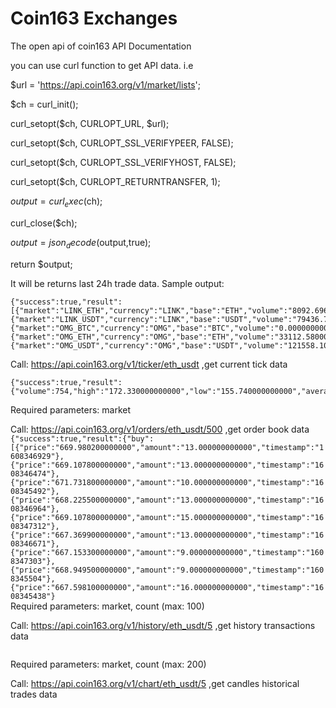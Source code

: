 # Coin163 Exchanges
The open api of coin163
API Documentation

you can use curl function to get API data. i.e


$url = 'https://api.coin163.org/v1/market/lists';

$ch = curl_init();

curl_setopt($ch, CURLOPT_URL, $url);

curl_setopt($ch, CURLOPT_SSL_VERIFYPEER, FALSE);

curl_setopt($ch, CURLOPT_SSL_VERIFYHOST, FALSE);

curl_setopt($ch, CURLOPT_RETURNTRANSFER, 1);

$output = curl_exec($ch);

curl_close($ch);

$output = json_decode($output,true);

return $output;


It will be returns last 24h trade data. Sample output:
```
{"success":true,"result":[{"market":"LINK_ETH","currency":"LINK","base":"ETH","volume":"8092.696000000000","high":"0.021654800000","low":"0.020729210000","price":"0.021567180000","average":"0.021567180000","percent":0.04274294844561007,"timestamp":1608347747},{"market":"LINK_USDT","currency":"LINK","base":"USDT","volume":"79436.762000000000","high":"14.117698210000","low":"13.446719510000","price":"14.018644130000","average":"14.018644130000","percent":0.047527485714684424,"timestamp":1608347747},{"market":"OMG_BTC","currency":"OMG","base":"BTC","volume":"0.000000000000","high":"0.000000000000","low":"0.000000000000","price":"0.000000000000","average":"0.000000000000","percent":"0.000000000000","timestamp":1608347747},{"market":"OMG_ETH","currency":"OMG","base":"ETH","volume":"33112.580000000000","high":"0.005173080000","low":"0.004981870000","price":"0.005110770000","average":"0.005110770000","percent":0.03696250589590724,"timestamp":1608347747},{"market":"OMG_USDT","currency":"OMG","base":"USDT","volume":"121558.100000000000","high":"3.354119540000","low":"3.232351580000","price":"3.324528370000","average":"3.324528370000","percent":0.036304001258106657,"timestamp":1608347747}]}
```

Call: https://api.coin163.org/v1/ticker/eth_usdt ,get current tick data
```
{"success":true,"result":{"volume":754,"high":"172.330000000000","low":"155.740000000000","average":4.932997347480105,"open":"155.740000000000","price":161.71652173913043,"timestamp":1594140778}}
```		
Required parameters: market

Call: https://api.coin163.org/v1/orders/eth_usdt/500  ,get order book data
```{"success":true,"result":{"buy":[{"price":"669.980200000000","amount":"13.000000000000","timestamp":"1608346929"},{"price":"669.107800000000","amount":"13.000000000000","timestamp":"1608346474"},{"price":"671.731800000000","amount":"10.000000000000","timestamp":"1608345492"},{"price":"668.225500000000","amount":"13.000000000000","timestamp":"1608346964"},{"price":"669.107800000000","amount":"15.000000000000","timestamp":"1608347312"},{"price":"667.369900000000","amount":"13.000000000000","timestamp":"1608346671"},{"price":"667.153300000000","amount":"9.000000000000","timestamp":"1608347303"},{"price":"668.949500000000","amount":"9.000000000000","timestamp":"1608345504"},{"price":"667.598100000000","amount":"16.000000000000","timestamp":"1608345438"}```			
Required parameters: market, count (max: 100)

Call: https://api.coin163.org/v1/history/eth_usdt/5  ,get history transactions data
```{"success":true,"result":[{"price":"143.000000000000","amount":"5.000000000000","total":715,"type":"buy","timestamp":"1585903106"},{"price":"143.250000000000","amount":"1.000000000000","total":143.25,"type":"buy","timestamp":"1585903363"},{"price":"143.250000000000","amount":"1.000000000000","total":143.25,"type":"sell","timestamp":"1586002565"},{"price":"143.000000000000","amount":"5.000000000000","total":715,"type":"buy","timestamp":"1586008718"},{"price":"143.000000000000","amount":"0.100000000000","total":14.3,"type":"buy","timestamp":"1586009019"}]}
```			
Required parameters: market, count (max: 200)

Call: https://api.coin163.org/v1/chart/eth_usdt/5 ,get candles historical trades data
```{"success":true,"result":[{"price":"155.740000000000","amount":"38.000000000000","total":5918.120000000001,"type":"sell","timestamp":"1593615529"},{"price":"158.110000000000","amount":"59.000000000000","total":9328.490000000002,"type":"buy","timestamp":"1593615529"},{"price":"160.480000000000","amount":"47.000000000000","total":7542.5599999999995,"type":"sell","timestamp":"1593615529"}]}
```		

			
